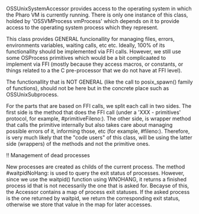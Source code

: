 OSSUnixSystemAccessor provides access to the operating system in which the Pharo VM is currently running.  There is only one instance of this class, holded by 'OSSVMProcess vmProcess'  which depends on it  to provide access to the operating system process which they represent.

This class provides GENERAL funcionallity for managing files, errors, environments variables, waiting calls, etc etc. Ideally, 100% of its functionallity should be implemented via FFI calls. However, we still use some OSProcess primitives which would be a bit complicaated to implement via FFI (mostly because they access macros, or constants, or things related to a the C pre-processor that we do not have at FFI level). 

The functionallity that is NOT GENERAL (like the call to posix_spawn() family of functions), should not be here but in the concrete place such as OSSUnixSubprocess. 

For the parts that are based on FFI calls, we split each call in two sides. The first side is the method that does the FFI call (under a 'XXX - primitives' protocol, for example, #primitiveFileno:). The other side, is wrapper method that calls the primitive internally but also takes care about managing possible errors of it, informing those, etc (for example, #fileno:). Therefore, is very much likely that the "code users" of this class, will be using the latter side (wrappers) of the methods and not the primitive ones.

!! Management of dead processes

New processes are created as childs of the current process. The method #waitpidNoHang: is used to query the exit status of processes.
However, since we use the waitpid() function using WNOHANG, it returns a finished process id that is not necessarily the one that is asked for.
Becayse of this, the Accessor contains a map of process exit statuses.
If the asked process is the one returned by waitpid, we return the corresponding exit status, otherwise we store that value in the map for later accesses.